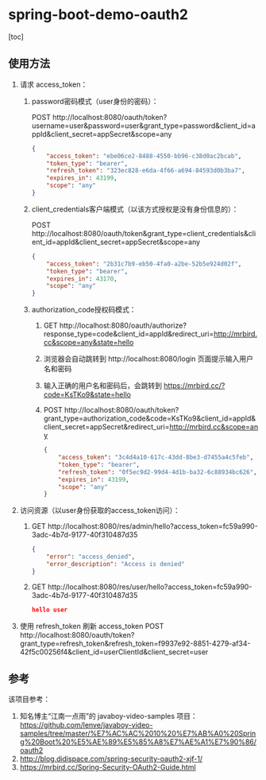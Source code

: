 # spring-boot-demo-oauth2

[toc]

## 使用方法

1. 请求 access_token：
   
   1. password密码模式（user身份的密码）：
   
      POST http://localhost:8080/oauth/token?username=user&password=user&grant_type=password&client_id=appId&client_secret=appSecret&scope=any
   
      ```json
      {
          "access_token": "ebe06ce2-8488-4550-bb96-c38d0ac2bcab",
          "token_type": "bearer",
          "refresh_token": "323ec828-e6da-4f66-a694-84593d0b3ba7",
          "expires_in": 43199,
          "scope": "any"
      }
      ```
   
      
   
   2. client_credentials客户端模式（以该方式授权是没有身份信息的）：
   
      POST http://localhost:8080/oauth/token&grant_type=client_credentials&client_id=appId&client_secret=appSecret&scope=any
   
      ```json
      {
          "access_token": "2b31c7b9-eb50-4fa0-a2be-52b5e924d02f",
          "token_type": "bearer",
          "expires_in": 43170,
          "scope": "any"
      }
      ```
   
      
      
   3. authorization_code授权码模式：
   
      1. GET http://localhost:8080/oauth/authorize?response_type=code&client_id=appId&redirect_uri=http://mrbird.cc&scope=any&state=hello
   
      2. 浏览器会自动跳转到 http://localhost:8080/login 页面提示输入用户名和密码
   
      3. 输入正确的用户名和密码后，会跳转到 https://mrbird.cc/?code=KsTKo9&state=hello
   
      4. POST http://localhost:8080/oauth/token?grant_type=authorization_code&code=KsTKo9&client_id=appId&client_secret=appSecret&redirect_uri=http://mrbird.cc&scope=any
   
         ```json
         {
             "access_token": "3c4d4a10-617c-43dd-8be3-d7455a4c5feb",
             "token_type": "bearer",
             "refresh_token": "0f5ec9d2-99d4-4d1b-ba32-6c88934bc626",
             "expires_in": 43199,
             "scope": "any"
         }
         ```
   
         
   
2. 访问资源（以user身份获取的access_token访问）：

   1. GET http://localhost:8080/res/admin/hello?access_token=fc59a990-3adc-4b7d-9177-40f310487d35

      ```json
      {
          "error": "access_denied",
          "error_description": "Access is denied"
      }
      ```

      

   2. GET http://localhost:8080/res/user/hello?access_token=fc59a990-3adc-4b7d-9177-40f310487d35

      ```json
      hello user
      ```
      
      
      
   
3. 使用 refresh_token 刷新 access_token
   POST http://localhost:8080/oauth/token?grant_type=refresh_token&refresh_token=f9937e92-8851-4279-af34-42f5c00256f4&client_id=userClientId&client_secret=user

## 参考

该项目参考：

1. 知名博主“江南一点雨”的 javaboy-video-samples 项目：https://github.com/lenve/javaboy-video-samples/tree/master/%E7%AC%AC%2010%20%E7%AB%A0%20Spring%20Boot%20%E5%AE%89%E5%85%A8%E7%AE%A1%E7%90%86/oauth2
2. http://blog.didispace.com/spring-security-oauth2-xjf-1/
3. https://mrbird.cc/Spring-Security-OAuth2-Guide.html


